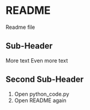 # README

Readme file

## Sub-Header

More text
Even more text

## Second Sub-Header

1. Open python_code.py
2. Open README again
